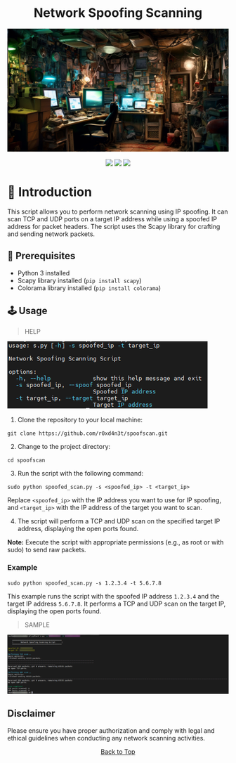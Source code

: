 <a id="top"></a>

#

<h1 align="center">
Network Spoofing Scanning
</h1>

<p align="center"> 
  <kbd>
<img src="https://raw.githubusercontent.com/r0xd4n3t/spoofscan/main/img/sspoof.png"></img>
  </kbd>
</p>

<p align="center">
<img src="https://img.shields.io/github/last-commit/r0xd4n3t/spoofscan?style=flat">
<img src="https://img.shields.io/github/stars/r0xd4n3t/spoofscan?color=brightgreen">
<img src="https://img.shields.io/github/forks/r0xd4n3t/spoofscan?color=brightgreen">
</p>

# 📜 Introduction
This script allows you to perform network scanning using IP spoofing. It can scan TCP and UDP ports on a target IP address while using a spoofed IP address for packet headers.
The script uses the Scapy library for crafting and sending network packets.

## 📝 Prerequisites

- Python 3 installed
- Scapy library installed (`pip install scapy`)
- Colorama library installed (`pip install colorama`)

## 🕹️ Usage
> HELP

![](https://raw.githubusercontent.com/r0xd4n3t/spoofscan/main/img/help.png)

1. Clone the repository to your local machine:
```
git clone https://github.com/r0xd4n3t/spoofscan.git
```

2. Change to the project directory:
```
cd spoofscan
```

3. Run the script with the following command:
```
sudo python spoofed_scan.py -s <spoofed_ip> -t <target_ip>
```
Replace `<spoofed_ip>` with the IP address you want to use for IP spoofing, and `<target_ip>` with the IP address of the target you want to scan.

4. The script will perform a TCP and UDP scan on the specified target IP address, displaying the open ports found.

**Note:** Execute the script with appropriate permissions (e.g., as root or with sudo) to send raw packets.

### Example
```
sudo python spoofed_scan.py -s 1.2.3.4 -t 5.6.7.8
```

This example runs the script with the spoofed IP address `1.2.3.4` and the target IP address `5.6.7.8`. It performs a TCP and UDP scan on the target IP, displaying the open ports found.

> SAMPLE

![](https://raw.githubusercontent.com/r0xd4n3t/spoofscan/main/img/sample.png)
## Disclaimer

Please ensure you have proper authorization and comply with legal and ethical guidelines when conducting any network scanning activities.

<p align="center"><a href=#top>Back to Top</a></p>
